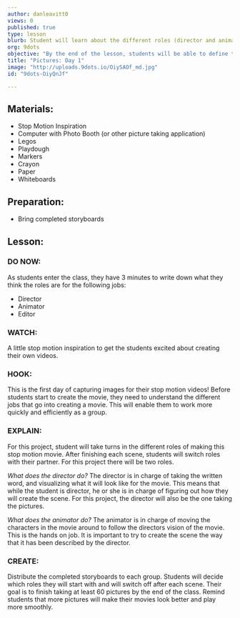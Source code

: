 ```yaml
---
author: danleavitt0
views: 0
published: true
type: lesson
blurb: Student will learn about the different roles (director and animator) for members of their team and begin the taking picture for their movie.
org: 9dots
objective: "By the end of the lesson, students will be able to define the roles of director and animator, as well as complete taking at least 60 pictures for their movie."
title: "Pictures: Day 1"
image: "http://uploads.9dots.io/OiySAOf_md.jpg"
id: "9dots-OiyQnJf"

---
```


## Materials:

- Stop Motion Inspiration
- Computer with Photo Booth (or other picture taking application)
- Legos
- Playdough
- Markers
- Crayon
- Paper
- Whiteboards

## Preparation:

- Bring completed storyboards

## Lesson:

### DO NOW:
As students enter the class, they have 3 minutes to write down what they think the roles are for the following jobs:
- Director
- Animator
- Editor

### WATCH:
A little stop motion inspiration to get the students excited about creating their own videos.

### HOOK:
This is the first day of capturing images for their stop motion videos! Before students start to create the movie, they need to understand the different jobs that go into creating a movie. This will enable them to work more quickly and efficiently as a group.

### EXPLAIN:
For this project, student will take turns in the different roles of making this stop motion movie. After finishing each scene, students will switch roles with their partner. For this project there will be two roles.

_What does the director do?_
The director is in charge of taking the written word, and visualizing what it will look like for the movie. This means that while the student is director, he or she is in charge of figuring out how they will create the scene. For this project, the director will also be the one taking the pictures.

_What does the animator do?_
The animator is in charge of moving the characters in the movie around to follow the directors vision of the movie. This is the hands on job. It is important to try to create the scene the way that it has been described by the director.

### CREATE:
Distribute the completed storyboards to each group. Students will decide which roles they will start with and will switch off after each scene. Their goal is to finish taking at least 60 pictures by the end of the class. Remind students that more pictures will make their movies look better and play more smoothly.
